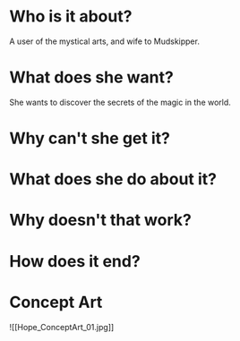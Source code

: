 # Who is it about?

A user of the mystical arts, and wife to Mudskipper.

# What does she want?

She wants to discover the secrets of the magic in the world.

# Why can't she get it?



# What does she do about it?

# Why doesn't that work?

# How does it end?

# Concept Art

![[Hope_ConceptArt_01.jpg]]
